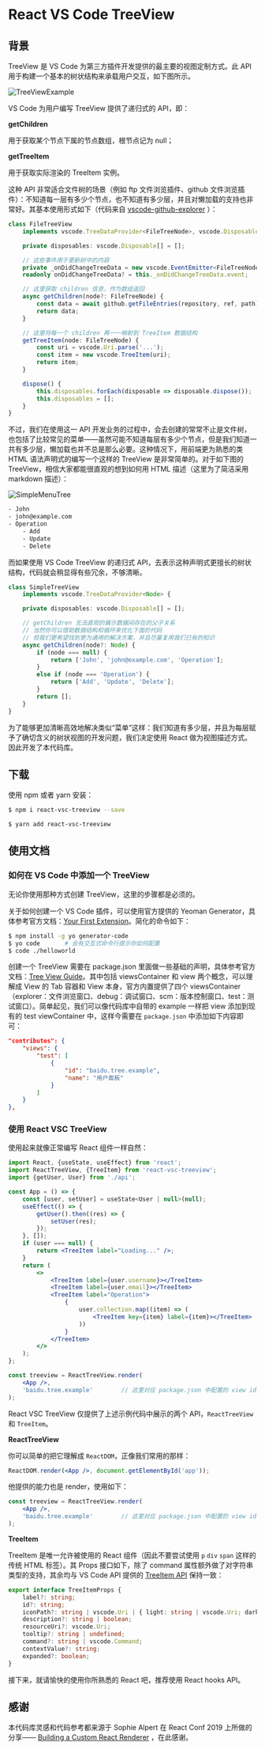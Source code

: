 # React VS Code TreeView

## 背景

TreeView 是 VS Code 为第三方插件开发提供的最主要的视图定制方式。此 API 用于构建一个基本的树状结构来承载用户交互，如下图所示。

![TreeViewExample](/assets/TreeViewExample.png)

VS Code 为用户编写 TreeView 提供了递归式的 API，即：

**getChildren**

用于获取某个节点下属的节点数组，根节点记为 null；

**getTreeItem**

用于获取实际渲染的 TreeItem 实例。

这种 API 非常适合文件树的场景（例如 ftp 文件浏览插件、github 文件浏览插件）：不知道每一层有多少个节点，也不知道有多少层，并且对懒加载的支持也非常好。其基本使用形式如下（代码来自 [vscode-github-explorer](https://github.com/LeuisKen/vscode-github-explorer/blob/master/src/view/fileTreeDataProvider.ts#L12) ）：

```ts
class FileTreeView
    implements vscode.TreeDataProvider<FileTreeNode>, vscode.Disposable {

    private disposables: vscode.Disposable[] = [];

    // 这些事件用于更新树中的内容
    private _onDidChangeTreeData = new vscode.EventEmitter<FileTreeNode>();
    readonly onDidChangeTreeData? = this._onDidChangeTreeData.event;

    // 这里获取 children 信息，作为数组返回
    async getChildren(node?: FileTreeNode) {
        const data = await github.getFileEntries(repository, ref, path);
        return data;
    }

    // 这里将每一个 children 再一一映射到 TreeItem 数据结构
    getTreeItem(node: FileTreeNode) {
        const uri = vscode.Uri.parse('...');
        const item = new vscode.TreeItem(uri);
        return item;
    }

    dispose() {
        this.disposables.forEach(disposable => disposable.dispose());
        this.disposables = [];
    }
}
```

不过，我们在使用这一 API 开发业务的过程中，会去创建的常常不止是文件树，也包括了比较常见的菜单——虽然可能不知道每层有多少个节点，但是我们知道一共有多少层，懒加载也并不总是那么必要。这种情况下，用前端更为熟悉的类 HTML 语法声明式的编写一个这样的 TreeView 是非常简单的。对于如下图的 TreeView，相信大家都能很直观的想到如何用 HTML 描述（这里为了简洁采用 markdown 描述）：

![SimpleMenuTree](/assets/SimpleMenuTree.png)

```html
- John
- john@example.com
- Operation
    - Add
    - Update
    - Delete
```

而如果使用 VS Code TreeView 的递归式 API，去表示这种声明式更擅长的树状结构，代码就会稍显得有些冗余，不够清晰。

```ts
class SimpleTreeView
    implements vscode.TreeDataProvider<Node> {

    private disposables: vscode.Disposable[] = [];

    // getChildren 无法直观的展示数据间存在的父子关系
    // 当然你可以借助数据结构和循环来优化下面的代码
    // 但我们更希望找到更为通用的解决方案，并且尽量复用我们已有的知识
    async getChildren(node?: Node) {
        if (node === null) {
            return ['John', 'john@example.com', 'Operation'];
        }
        else if (node === 'Operation') {
            return ['Add', 'Update', 'Delete'];
        }
        return [];
    }
}
```

为了能够更加清晰高效地解决类似“菜单”这样：我们知道有多少层，并且为每层赋予了确切含义的树状视图的开发问题，我们决定使用 React 做为视图描述方式。因此开发了本代码库。

## 下载

使用 npm 或者 yarn 安装：

```sh
$ npm i react-vsc-treeview --save
```

```sh
$ yarn add react-vsc-treeview
```

## 使用文档

### 如何在 VS Code 中添加一个 TreeView

无论你使用那种方式创建 TreeView，这里的步骤都是必须的。

关于如何创建一个 VS Code 插件，可以使用官方提供的 Yeoman Generator，具体参考官方文档：[Your First Extension](https://code.visualstudio.com/api/get-started/your-first-extension)。简化的命令如下：

```sh
$ npm install -g yo generator-code
$ yo code       # 会有交互式命令行提示你如何配置
$ code ./helloworld
```

创建一个 TreeView 需要在 package.json 里面做一些基础的声明，具体参考官方文档：[Tree View Guide](https://code.visualstudio.com/api/extension-guides/tree-view)。其中包括 viewsContainer 和 view 两个概念，可以理解成 View 的 Tab 容器和 View 本身，官方内置提供了四个 viewsContainer （explorer：文件浏览窗口、debug：调试窗口、scm：版本控制窗口、test：测试窗口）。简单起见，我们可以像代码库中自带的 example 一样把 view 添加到现有的 test viewContainer 中，这样今需要在 `package.json` 中添加如下内容即可：

```json
"contributes": {
    "views": {
        "test": [
            {
                "id": "baidu.tree.example",
                "name": "用户面板"
            }
        ]
    }
},
```

### 使用 React VSC TreeView

使用起来就像正常编写 React 组件一样自然：

```jsx
import React, {useState, useEffect} from 'react';
import ReactTreeView, {TreeItem} from 'react-vsc-treeview';
import {getUser, User} from './api';

const App = () => {
    const [user, setUser] = useState<User | null>(null);
    useEffect(() => {
        getUser().then((res) => {
            setUser(res);
        });
    }, []);
    if (user === null) {
        return <TreeItem label="Loading..." />;
    }
    return (
        <>
            <TreeItem label={user.username}></TreeItem>
            <TreeItem label={user.email}></TreeItem>
            <TreeItem label="Operation">
                {
                    user.collection.map((item) => (
                        <TreeItem key={item} label={item}></TreeItem>
                    ))
                }
            </TreeItem>
        </>
    );
};

const treeview = ReactTreeView.render(
    <App />,
    'baidu.tree.example'        // 这里对应 package.json 中配置的 view id 字段
);
```

React VSC TreeView 仅提供了上述示例代码中展示的两个 API，`ReactTreeView` 和 `TreeItem`。

**ReactTreeView**

你可以简单的把它理解成 `ReactDOM`，正像我们常用的那样：

```jsx
ReactDOM.render(<App />, document.getElementById('app'));
```

他提供的能力也是 render，使用如下：

```jsx
const treeview = ReactTreeView.render(
    <App />,
    'baidu.tree.example'        // 这里对应 package.json 中配置的 view id 字段
);
```

**TreeItem**

TreeItem 是唯一允许被使用的 React 组件（因此不要尝试使用 `p` `div` `span` 这样的传统 HTML 标签）。其 Props 接口如下，除了 command 属性额外做了对字符串类型的支持，其余均与 VS Code API 提供的 [TreeItem API](https://code.visualstudio.com/api/references/vscode-api#TreeItem) 保持一致：

```ts
export interface TreeItemProps {
    label?: string;
    id?: string;
    iconPath?: string | vscode.Uri | { light: string | vscode.Uri; dark: string | vscode.Uri } | vscode.ThemeIcon;
    description?: string | boolean;
    resourceUri?: vscode.Uri;
    tooltip?: string | undefined;
    command?: string | vscode.Command;
    contextValue?: string;
    expanded?: boolean;
}
```

接下来，就请愉快的使用你所熟悉的 React 吧，推荐使用 React hooks API。

## 感谢

本代码库灵感和代码参考都来源于 Sophie Alpert 在 React Conf 2019 上所做的分享—— [Building a Custom React Renderer](https://youtu.be/CGpMlWVcHok) ，在此感谢。
